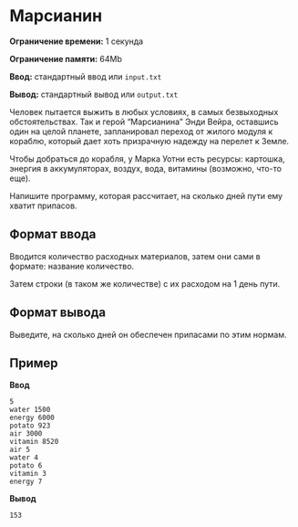 # Марсианин

**Ограничение времени:** 1 секунда

**Ограничение памяти:** 64Mb

**Ввод:** стандартный ввод или `input.txt`

**Вывод:** стандартный вывод или `output.txt`

Человек пытается выжить в любых условиях, в самых безвыходных обстоятельствах. Так и герой “Марсианина” Энди Вейра, оставшись один на целой планете, запланировал переход от жилого модуля к кораблю, который дает хоть призрачную надежду на перелет к Земле.

Чтобы добраться до корабля, у Марка Уотни есть ресурсы:
картошка, энергия в аккумуляторах, воздух, вода, витамины (возможно, что-то еще).

Напишите программу, которая рассчитает, на сколько дней пути ему хватит припасов.

## Формат ввода

Вводится количество расходных материалов, затем они сами в формате: название количество.

Затем строки (в таком же количестве) с их расходом на 1 день пути.

## Формат вывода

Выведите, на сколько дней он обеспечен припасами по этим нормам.

## Пример

**Ввод**
```
5
water 1500
energy 6000
potato 923
air 3000
vitamin 8520
air 5
water 4
potato 6
vitamin 3
energy 7
```

**Вывод**
```
153